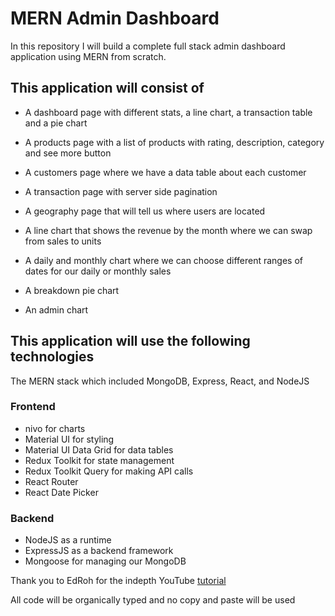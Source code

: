 # MERN Admin Dashboard

In this repository I will build a complete full stack admin dashboard application using MERN from scratch.

## This application will consist of

* A dashboard page with different stats, a line chart, a transaction table and a pie chart
* A products page with a list of products with rating, description, category and see more button
* A customers page where we have a data table about each customer
* A transaction page with server side pagination
* A geography page that will tell us where users are located

* A line chart that shows the revenue by the month where we can swap from sales to units
* A daily and monthly chart where we can choose different ranges of dates for our daily or monthly sales
* A breakdown pie chart
* An admin chart

## This application will use the following technologies

The MERN stack which included MongoDB, Express, React, and NodeJS

### Frontend

* nivo for charts
* Material UI for styling
* Material UI Data Grid for data tables
* Redux Toolkit for state management
* Redux Toolkit Query for making API calls
* React Router
* React Date Picker

### Backend

* NodeJS as a runtime
* ExpressJS as a backend framework
* Mongoose for managing our MongoDB

Thank you to EdRoh for the indepth YouTube [tutorial](https://www.youtube.com/watch?v=0cPCMIuDk2I)

All code will be organically typed and no copy and paste will be used
